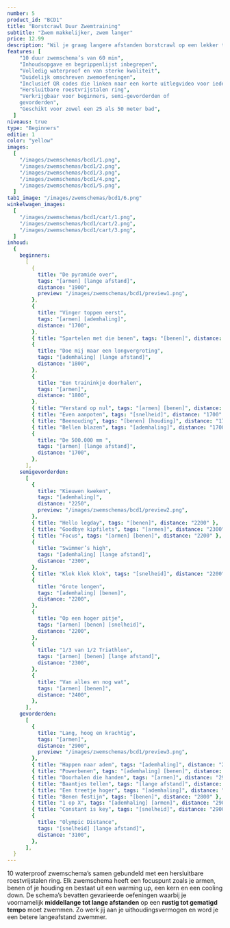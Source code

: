```yaml
---
number: 5
product_id: "BCD1"
title: "Borstcrawl Duur Zwemtraining"
subtitle: "Zwem makkelijker, zwem langer"
price: 12.99
description: "Wil je graag langere afstanden borstcrawl op een lekker tempo leren zwemmen? Met deze 10 gevarieerde zwemschema’s van 60 minuten werk je aan een beter uithoudingsvermogen! Volledig waterproof zodat jij er onbeperkt mee kunt zwemmen."
features: [
    "10 duur zwemschema’s van 60 min",
    "Inhoudsopgave en begrippenlijst inbegrepen",
    "Volledig waterproof en van sterke kwaliteit",
    "Duidelijk omschreven zwemoefeningen",
    "Inclusief QR codes die linken naar een korte uitlegvideo voor iedere training",
    "Hersluitbare roestvrijstalen ring",
    "Verkrijgbaar voor beginners, semi-gevorderden of
    gevorderden",
    "Geschikt voor zowel een 25 als 50 meter bad",
  ]
niveaus: true
type: "Beginners"
editie: 1
color: "yellow"
images:
  [
    "/images/zwemschemas/bcd1/1.png",
    "/images/zwemschemas/bcd1/2.png",
    "/images/zwemschemas/bcd1/3.png",
    "/images/zwemschemas/bcd1/4.png",
    "/images/zwemschemas/bcd1/5.png",
  ]
tab1_image: "/images/zwemschemas/bcd1/6.png"
winkelwagen_images:
  [
    "/images/zwemschemas/bcd1/cart/1.png",
    "/images/zwemschemas/bcd1/cart/2.png",
    "/images/zwemschemas/bcd1/cart/3.png",
  ]
inhoud:
  {
    beginners:
      [
        {
          title: "De pyramide over",
          tags: "[armen] [lange afstand]",
          distance: "1900",
          preview: "/images/zwemschemas/bcd1/preview1.png",
        },
        {
          title: "Vinger toppen eerst",
          tags: "[armen] [ademhaling]",
          distance: "1700",
        },
        { title: "Spartelen met die benen", tags: "[benen]", distance: "1600" },
        {
          title: "Doe mij maar een longvergroting",
          tags: "[ademhaling] [lange afstand]",
          distance: "1800",
        },
        {
          title: "Een traininkje doorhalen",
          tags: "[armen]",
          distance: "1800",
        },
        { title: "Verstand op nul", tags: "[armen] [benen]", distance: "1800" },
        { title: "Even aanpoten", tags: "[snelheid]", distance: "1700" },
        { title: "Beenouding", tags: "[benen] [houding]", distance: "1700" },
        { title: "Bellen blazen", tags: "[ademhaling]", distance: "1700" },
        {
          title: "De 500.000 mm ",
          tags: "[armen] [lange afstand]",
          distance: "1700",
        },
      ],
    semigevorderden:
      [
        {
          title: "Kieuwen kweken",
          tags: "[ademhaling]",
          distance: "2250",
          preview: "/images/zwemschemas/bcd1/preview2.png",
        },
        { title: "Hello legday", tags: "[benen]", distance: "2200" },
        { title: "Goodbye kipfilets", tags: "[armen]", distance: "2300" },
        { title: "Focus", tags: "[armen] [benen]", distance: "2200" },
        {
          title: "Swimmer’s high",
          tags: "[ademhaling] [lange afstand]",
          distance: "2300",
        },
        { title: "Klok klok klok", tags: "[snelheid]", distance: "2200" },
        {
          title: "Grote longen",
          tags: "[ademhaling] [benen]",
          distance: "2200",
        },
        {
          title: "Op een hoger pitje",
          tags: "[armen] [benen] [snelheid]",
          distance: "2200",
        },
        {
          title: "1/3 van 1/2 Triathlon",
          tags: "[armen] [benen] [lange afstand]",
          distance: "2300",
        },
        {
          title: "Van alles en nog wat",
          tags: "[armen] [benen]",
          distance: "2400",
        },
      ],
    gevorderden:
      [
        {
          title: "Lang, hoog en krachtig",
          tags: "[armen]",
          distance: "2900",
          preview: "/images/zwemschemas/bcd1/preview3.png",
        },
        { title: "Happen naar adem", tags: "[ademhaling]", distance: "2850" },
        { title: "Powerbenen", tags: "[ademhaling] [benen]", distance: "3000" },
        { title: "Doorhalen die handen", tags: "[armen]", distance: "2900" },
        { title: "Baantjes tellen", tags: "[lange afstand]", distance: "2900" },
        { title: "Een treetje hoger", tags: "[ademhaling]", distance: "2900" },
        { title: "Benen festijn", tags: "[benen]", distance: "2800" },
        { title: "1 op X", tags: "[ademhaling] [armen]", distance: "2900" },
        { title: "Constant is key", tags: "[snelheid]", distance: "2900" },
        {
          title: "Olympic Distance",
          tags: "[snelheid] [lange afstand]",
          distance: "3100",
        },
      ],
  }
---
```


10 waterproof zwemschema’s samen gebundeld met een hersluitbare roestvrijstalen ring. Elk zwemschema heeft een focuspunt zoals je armen, benen of je houding en bestaat uit een warming up, een kern en een cooling down. De schema’s bevatten gevarieerde oefeningen waarbij je voornamelijk **middellange tot lange afstanden** op een **rustig tot gematigd tempo** moet zwemmen. Zo werk jij aan je uithoudingsvermogen en word je een betere langeafstand zwemmer.
